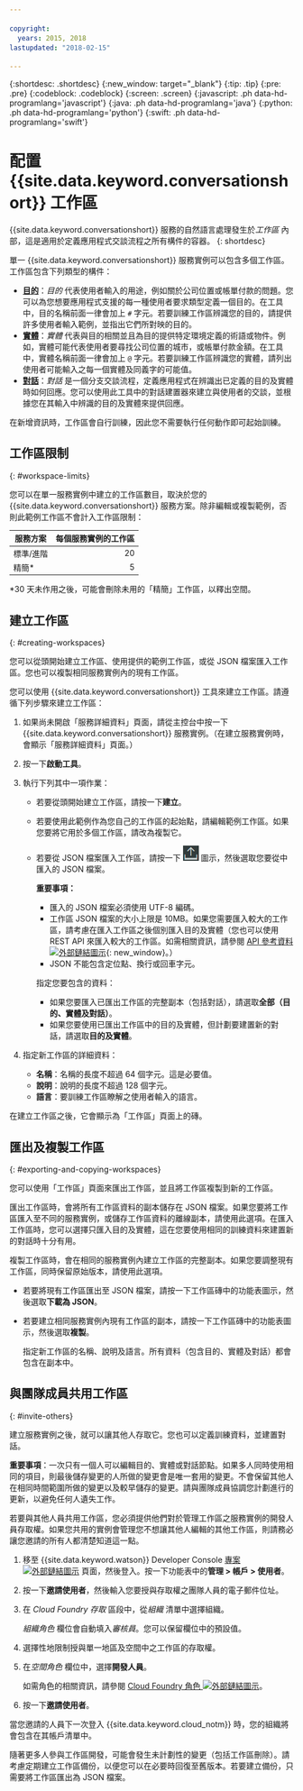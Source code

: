 ```yaml
---

copyright:
  years: 2015, 2018
lastupdated: "2018-02-15"

---
```


{:shortdesc: .shortdesc}
{:new_window: target="_blank"}
{:tip: .tip}
{:pre: .pre}
{:codeblock: .codeblock}
{:screen: .screen}
{:javascript: .ph data-hd-programlang='javascript'}
{:java: .ph data-hd-programlang='java'}
{:python: .ph data-hd-programlang='python'}
{:swift: .ph data-hd-programlang='swift'}

# 配置 {{site.data.keyword.conversationshort}} 工作區

{{site.data.keyword.conversationshort}} 服務的自然語言處理發生於*工作區* 內部，這是適用於定義應用程式交談流程之所有構件的容器。
{: shortdesc}

單一 {{site.data.keyword.conversationshort}} 服務實例可以包含多個工作區。工作區包含下列類型的構件：

- [**目的**](intents.html)：*目的* 代表使用者輸入的用途，例如關於公司位置或帳單付款的問題。您可以為您想要應用程式支援的每一種使用者要求類型定義一個目的。在工具中，目的名稱前面一律會加上 `#` 字元。若要訓練工作區辨識您的目的，請提供許多使用者輸入範例，並指出它們所對映的目的。
- [**實體**](entities.html)：*實體* 代表與目的相關並且為目的提供特定環境定義的術語或物件。例如，實體可能代表使用者要尋找公司位置的城市，或帳單付款金額。在工具中，實體名稱前面一律會加上 `@` 字元。若要訓練工作區辨識您的實體，請列出使用者可能輸入之每一個實體及同義字的可能值。
- [**對話**](dialog-build.html)：*對話* 是一個分支交談流程，定義應用程式在辨識出已定義的目的及實體時如何回應。您可以使用此工具中的對話建置器來建立與使用者的交談，並根據您在其輸入中辨識的目的及實體來提供回應。

在新增資訊時，工作區會自行訓練，因此您不需要執行任何動作即可起始訓練。

## 工作區限制
{: #workspace-limits}

您可以在單一服務實例中建立的工作區數目，取決於您的 {{site.data.keyword.conversationshort}} 服務方案。除非編輯或複製範例，否則此範例工作區不會計入工作區限制：

| 服務方案         | 每個服務實例的工作區            |
|------------------|--------------------------------:|
| 標準/進階        |                              20 |
| 精簡*            |                               5 |

*30 天未作用之後，可能會刪除未用的「精簡」工作區，以釋出空間。

## 建立工作區
{: #creating-workspaces}

您可以從頭開始建立工作區、使用提供的範例工作區，或從 JSON 檔案匯入工作區。您也可以複製相同服務實例內的現有工作區。

您可以使用 {{site.data.keyword.conversationshort}} 工具來建立工作區。請遵循下列步驟來建立工作區：

1.  如果尚未開啟「服務詳細資料」頁面，請從主控台中按一下 {{site.data.keyword.conversationshort}} 服務實例。（在建立服務實例時，會顯示「服務詳細資料」頁面。）

1.  按一下**啟動工具**。

1.  執行下列其中一項作業：
    - 若要從頭開始建立工作區，請按一下**建立**。
    - 若要使用此範例作為您自己的工作區的起始點，請編輯範例工作區。如果您要將它用於多個工作區，請改為複製它。
    - 若要從 JSON 檔案匯入工作區，請按一下 ![匯入工作區](images/workspace_import.png) 圖示，然後選取您要從中匯入的 JSON 檔案。

        **重要事項：**

        - 匯入的 JSON 檔案必須使用 UTF-8 編碼。
        - 工作區 JSON 檔案的大小上限是 10MB。如果您需要匯入較大的工作區，請考慮在匯入工作區之後個別匯入目的及實體（您也可以使用 REST API 來匯入較大的工作區。如需相關資訊，請參閱 [API 參考資料 ![外部鏈結圖示](../../icons/launch-glyph.svg "外部鏈結圖示")](https://www.ibm.com/watson/developercloud/conversation/api/v1/#create_workspace){: new_window}。）
        - JSON 不能包含定位點、換行或回車字元。

        指定您要包含的資料：

        - 如果您要匯入已匯出工作區的完整副本（包括對話），請選取**全部（目的、實體及對話）**。
        - 如果您要使用已匯出工作區中的目的及實體，但計劃要建置新的對話，請選取**目的及實體**。

1.  指定新工作區的詳細資料：
    - **名稱**：名稱的長度不超過 64 個字元。這是必要值。
    - **說明**：說明的長度不超過 128 個字元。
    - **語言**：要訓練工作區瞭解之使用者輸入的語言。

在建立工作區之後，它會顯示為「工作區」頁面上的磚。

## 匯出及複製工作區
{: #exporting-and-copying-workspaces}

您可以使用「工作區」頁面來匯出工作區，並且將工作區複製到新的工作區。

匯出工作區時，會將所有工作區資料的副本儲存在 JSON 檔案。如果您要將工作區匯入至不同的服務實例，或儲存工作區資料的離線副本，請使用此選項。在匯入工作區時，您可以選擇只匯入目的及實體，這在您要使用相同的訓練資料來建置新的對話時十分有用。

複製工作區時，會在相同的服務實例內建立工作區的完整副本。如果您要調整現有工作區，同時保留原始版本，請使用此選項。

- 若要將現有工作區匯出至 JSON 檔案，請按一下工作區磚中的功能表圖示，然後選取**下載為 JSON**。
- 若要建立相同服務實例內現有工作區的副本，請按一下工作區磚中的功能表圖示，然後選取**複製**。

    指定新工作區的名稱、說明及語言。所有資料（包含目的、實體及對話）都會包含在副本中。

## 與團隊成員共用工作區
{: #invite-others}

建立服務實例之後，就可以讓其他人存取它。您也可以定義訓練資料，並建置對話。

**重要事項**：一次只有一個人可以編輯目的、實體或對話節點。如果多人同時使用相同的項目，則最後儲存變更的人所做的變更會是唯一套用的變更。不會保留其他人在相同時間範圍所做的變更以及較早儲存的變更。請與團隊成員協調您計劃進行的更新，以避免任何人遺失工作。

若要與其他人員共用工作區，您必須提供他們對於管理工作區之服務實例的開發人員存取權。如果您共用的實例會管理您不想讓其他人編輯的其他工作區，則請務必讓您邀請的所有人都清楚知道這一點。

1.  移至 {{site.data.keyword.watson}} Developer Console [專案 ![外部鏈結圖示](../../icons/launch-glyph.svg "外部鏈結圖示")](https://console.{DomainName}/developer/watson/projects) 頁面，然後登入。按一下功能表中的**管理 > 帳戶 > 使用者**。
1.  按一下**邀請使用者**，然後輸入您要授與存取權之團隊人員的電子郵件位址。
1.  在 *Cloud Foundry 存取* 區段中，從*組織* 清單中選擇組織。

    *組織角色* 欄位會自動填入*審核員*。您可以保留欄位中的預設值。
1.  選擇性地限制授與單一地區及空間中之工作區的存取權。
1.  在*空間角色* 欄位中，選擇**開發人員**。

    如需角色的相關資訊，請參閱 [Cloud Foundry 角色 ![外部鏈結圖示](../../icons/launch-glyph.svg "外部鏈結圖示")](https://console.bluemix.net/docs/iam/cfaccess.html#cfroles)。
1.  按一下**邀請使用者**。

當您邀請的人員下一次登入 {{site.data.keyword.cloud_notm}} 時，您的組織將會包含在其帳戶清單中。

隨著更多人參與工作區開發，可能會發生未計劃性的變更（包括工作區刪除）。請考慮定期建立工作區備份，以便您可以在必要時回復至舊版本。若要建立備份，只需要將工作區匯出為 JSON 檔案。
